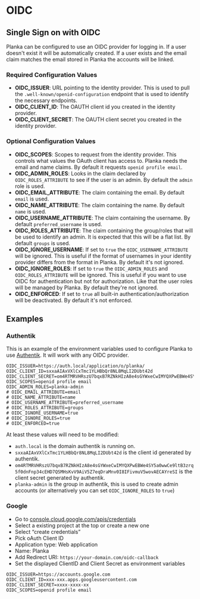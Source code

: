 # OIDC
## Single Sign on with OIDC

Planka can be configured to use an OIDC provider for logging in. If a user doesn't exist it will be automatically created. If a user exists and the email claim matches the email stored in Planka the accounts will be linked.

### Required Configuration Values
* **OIDC_ISSUER**: URL pointing to the identity provider. This is used to pull the `.well-known/openid-configuration` endpoint that is used to identify the necessary endpoints.
* **OIDC_CLIENT_ID**: The OAUTH client id you created in the identity provider.
* **OIDC_CLIENT_SECRET**: The OAUTH client secret you created in the identity provider.

### Optional Configuration Values
* **OIDC_SCOPES**: Scopes to request from the identity provider. This controls what values the OAuth client has access to. Planka needs the email and name claims. By default it requests `openid profile email`.
* **OIDC_ADMIN_ROLES**: Looks in the claim declared by `OIDC_ROLES_ATTRIBUTE` to see if the user is an admin. By default the `admin` role is used.
* **OIDC_EMAIL_ATTRIBUTE**: The claim containing the email. By default `email` is used.
* **OIDC_NAME_ATTRIBUTE**: The claim containing the name. By default `name` is used.
* **OIDC_USERNAME_ATTRIBUTE**: The claim containing the username. By default `preferred_username` is used.
* **OIDC_ROLES_ATTRIBUTE**: The claim containing the group/roles that will be used to identify an admin. It is expected that this will be a flat list. By default `groups` is used.
* **OIDC_IGNORE_USERNAME**: If set to `true` the `OIDC_USERNAME_ATTRIBUTE` will be ignored. This is useful if the format of usernames in your identity provider differs from the format in Planka. By default it's not ignored.
* **OIDC_IGNORE_ROLES**: If set to `true` the `OIDC_ADMIN_ROLES` and `OIDC_ROLES_ATTRIBUTE` will be ignored. This is useful if you want to use OIDC for authentication but not for authorization. Like that the user roles will be managed by Planka. By default they're not ignored.
* **OIDC_ENFORCED**: If set to `true` all built-in authentication/authorization will be deactivated. By default it's not enforced.

## Examples
### Authentik
This is an example of the environment variables used to configure Planka to use [Authentik](https://goauthentik.io/ "Homepage for authentik"). It will work with any OIDC provider.

```
OIDC_ISSUER=https://auth.local/application/o/planka/
OIDC_CLIENT_ID=sxxaAIAxVXlCxTmc1YLHBbQr8NL8MqLI2DUbt42d
OIDC_CLIENT_SECRET=om4RTMRVHRszU7bqxB7RZNkHIzA8e4sGYWxeCwIMYQXPwEBWe4SY5a0wwCe9ltB3zrq5f0dnFnp34cEHD7QSMHsKvV9AiV5Z7eqDraMnv0I8IFivmuV5wovAECAYreSI
OIDC_SCOPES=openid profile email
OIDC_ADMIN_ROLES=planka-admin
# OIDC_EMAIL_ATTRIBUTE=email
# OIDC_NAME_ATTRIBUTE=name
# OIDC_USERNAME_ATTRIBUTE=preferred_username
# OIDC_ROLES_ATTRIBUTE=groups
# OIDC_IGNORE_USERNAME=true
# OIDC_IGNORE_ROLES=true
# OIDC_ENFORCED=true
```

At least these values will need to be modified:
* `auth.local` is the domain authentik is running on.
* `sxxaAIAxVXlCxTmc1YLHBbQr8NL8MqLI2DUbt42d` is the client id generated by authentik.
* `om4RTMRVHRszU7bqxB7RZNkHIzA8e4sGYWxeCwIMYQXPwEBWe4SY5a0wwCe9ltB3zrq5f0dnFnp34cEHD7QSMHsKvV9AiV5Z7eqDraMnv0I8IFivmuV5wovAECAYreSI` is the client secret generated by authentik.
* `planka-admin` is the group in authentik, this is used to create admin accounts (or alternatively you can set `OIDC_IGNORE_ROLES` to `true`)

### Google

* Go to [console.cloud.google.com/apis/credentials](https://console.cloud.google.com/apis/credentials)
* Select a existing project at the top or create a new one
* Select “create credentials”
* Pick oAuth Client ID
* Application type: Web application
* Name: Planka
* Add Redirect URI: `https://your-domain.com/oidc-callback`
* Set the displayed ClientID and Client Secret as environment variables

```
OIDC_ISSUER=https://accounts.google.com
OIDC_CLIENT_ID=xxx-xxx.apps.googleusercontent.com
OIDC_CLIENT_SECRET=xxxx-xxxx-xx
OIDC_SCOPES=openid profile email
```

